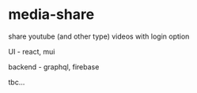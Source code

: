 # media-share
share youtube (and other type) videos with login option

UI - react, mui

backend - graphql, firebase

tbc...
